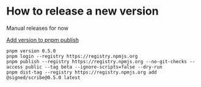 # How to release a new version

Manual releases for now

[Add version to pnpm publish](https://github.com/pnpm/pnpm/issues/2168)

```
pnpm version 0.5.0
pnpm login --registry https://registry.npmjs.org
pnpm publish --registry https://registry.npmjs.org --no-git-checks --access public --tag beta --ignore-scripts=false --dry-run
pnpm dist-tag --registry https://registry.npmjs.org add @signed/scribe@0.5.0 latest
```
